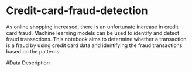 # Credit-card-fraud-detection
As online shopping increased, there is an unfortunate increase in credit card fraud. Machine learning models can be used to identify and detect fraud transactions. This notebook aims to determine whether a transaction is a fraud by using credit card data and identifying the fraud transactions based on the patterns.

#Data Description
